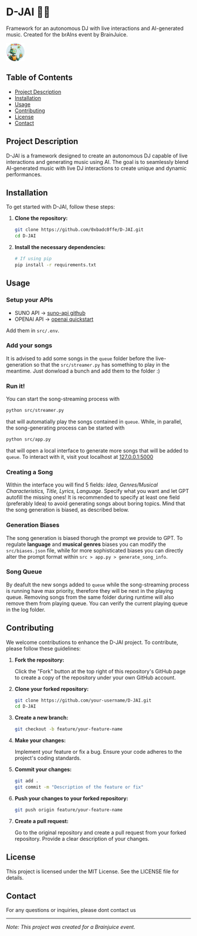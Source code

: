# D-JAI 🤖🎶
Framework for an autonomous DJ with live interactions and AI-generated music. Created for the brAIns event by BrainJuice.

<img height="50" src="./src/static/icon.png">

## Table of Contents

- [Project Description](#project-description)
- [Installation](#installation)
- [Usage](#usage)
- [Contributing](#contributing)
- [License](#license)
- [Contact](#contact)

## Project Description

D-JAI is a framework designed to create an autonomous DJ capable of live interactions and generating music using AI. The goal is to seamlessly blend AI-generated music with live DJ interactions to create unique and dynamic performances.

## Installation

To get started with D-JAI, follow these steps:

1. **Clone the repository:**

    ```bash
    git clone https://github.com/0xbadc0ffe/D-JAI.git
    cd D-JAI
    ```

2. **Install the necessary dependencies:**

    ```bash
    # If using pip
    pip install -r requirements.txt
    ```

## Usage

### Setup your APIs

- SUNO API -> [suno-api github](https://github.com/gcui-art/suno-api)
- OPENAI API -> [openai quickstart](https://platform.openai.com/docs/quickstart)

Add them in  ``` src/.env ```.

### Add your songs
It is advised to add some songs in the ```queue``` folder before the live-generation so that the ```src/streamer.py``` has something to play in the meantime.
Just donwload a bunch and add them to the folder :)

### Run it!

You can start the song-streaming process with 

``` bash
python src/streamer.py
```

that will automatially play the songs contained in ``` queue ```.
While, in parallel, the song-generating process can be started with

``` bash
python src/app.py
```

that will open a local interface to generate more songs that will be added to ``` queue ```.
To interact with it, visit yout localhost at [127.0.0.1:5000](http://127.0.0.1:5000)



### Creating a Song

Within the interface you will find 5 fields: *Idea, Genres/Musical Characteristics, Title, Lyrics, Language*.
Specify what you want and let GPT autofill the missing ones! It is recommended to specify at least one field (preferably Idea) to avoid generating songs about boring topics.
Mind that the song generation is biased, as described below.

### Generation Biases

The song generation is biased thorugh the prompt we provide to GPT. To regulate **language** and **musical genres** biases you can modify the  ``` src/biases.json ``` file, while for more sophisticated biases you can directly alter the prompt format within ```src > app.py > generate_song_info```.


### Song Queue

By deafult the new songs added to ``` queue ``` while the song-streaming process is running have max priority, therefore they will be next in the playing queue.
Removing songs from the same folder during runtime will also remove them from playing queue. You can verify the current playing queue in the log folder.



## Contributing

We welcome contributions to enhance the D-JAI project. To contribute, please follow these guidelines:

1. **Fork the repository:**

    Click the "Fork" button at the top right of this repository's GitHub page to create a copy of the repository under your own GitHub account.

2. **Clone your forked repository:**

    ```bash
    git clone https://github.com/your-username/D-JAI.git
    cd D-JAI
    ```

3. **Create a new branch:**

    ```bash
    git checkout -b feature/your-feature-name
    ```

4. **Make your changes:**

    Implement your feature or fix a bug. Ensure your code adheres to the project's coding standards.

5. **Commit your changes:**

    ```bash
    git add .
    git commit -m "Description of the feature or fix"
    ```

6. **Push your changes to your forked repository:**

    ```bash
    git push origin feature/your-feature-name
    ```

7. **Create a pull request:**

    Go to the original repository and create a pull request from your forked repository. Provide a clear description of your changes.

## License

This project is licensed under the MIT License. See the LICENSE file for details.

## Contact

For any questions or inquiries, please dont contact us

---

*Note: This project was created for a Brainjuice event.*





